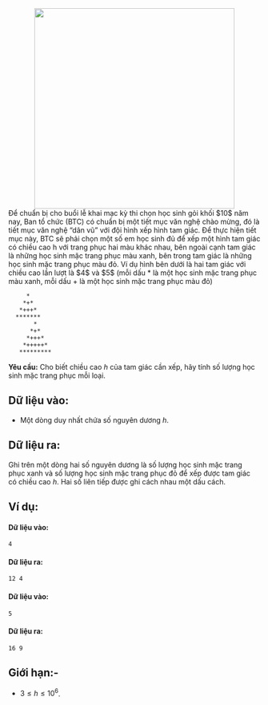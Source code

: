<center><img src="/images/problems/362/dancing.jpg" width=400px /></center>
Để chuẩn bị cho buổi lễ khai mạc kỳ thi chọn học sinh gỏi khối $10$ năm nay, Ban tổ chức (BTC) có chuẩn bị một tiết mục văn nghệ chào mừng, đó là tiết mục văn nghệ “dân vũ” với đội hình xếp hình tam giác. Để thực hiện tiết mục này, BTC sẽ phải chọn một số em học sinh đủ để xếp một hình tam giác có chiều cao h với trang phục hai màu khác nhau, bên ngoài cạnh tam giác là những học sinh mặc trang phục màu xanh, bên trong tam giác là những học sinh mặc trang phục màu đỏ. Ví dụ hình bên dưới là hai tam giác với chiều cao lần lượt là $4$ và $5$ (mỗi dấu * là một học sinh mặc trang phục màu xanh, mỗi dấu + là một học sinh mặc trang phục màu đỏ)

```
     *
    *+*
   *+++*
  ******* 
       *
      *+*
     *+++*
    *+++++*
   *********
```

**Yêu cầu:** Cho biết chiều cao $h$ của tam giác cần xếp, hãy tính số lượng học sinh mặc trang phục mỗi loại.

## Dữ liệu vào:
- Một dòng duy nhất chứa số nguyên dương $h$.

## Dữ liệu ra:
Ghi trên một dòng hai số nguyên dương là số lượng học sinh mặc trang phục xanh và số lượng học sinh mặc trang phục đỏ để xếp được tam giác có chiều cao $h$. Hai số liên tiếp được ghi cách nhau một dấu cách. 

## Ví dụ:
#### Dữ liệu vào:
```
4
```

#### Dữ liệu ra:
```
12 4
```

#### Dữ liệu vào:
```
5
```

#### Dữ liệu ra:
```
16 9
```

## Giới hạn:-
- $3 ≤ h ≤ 10^6$.